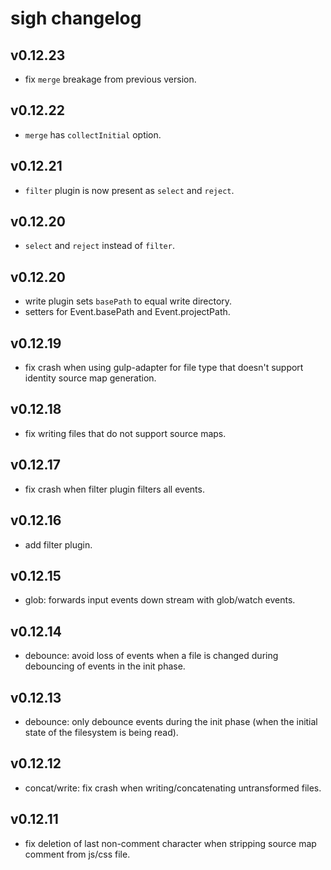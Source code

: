 # sigh changelog

## v0.12.23
 * fix `merge` breakage from previous version.

## v0.12.22
 * `merge` has `collectInitial` option.

## v0.12.21
 * `filter` plugin is now present as `select` and `reject`.

## v0.12.20
 * `select` and `reject` instead of `filter`.

## v0.12.20
 * write plugin sets `basePath` to equal write directory.
 * setters for Event.basePath and Event.projectPath.

## v0.12.19
 * fix crash when using gulp-adapter for file type that doesn't support identity source map generation.

## v0.12.18
 * fix writing files that do not support source maps.

## v0.12.17
 * fix crash when filter plugin filters all events.

## v0.12.16
 * add filter plugin.

## v0.12.15
 * glob: forwards input events down stream with glob/watch events.

## v0.12.14
 * debounce: avoid loss of events when a file is changed during debouncing of events in the init phase.

## v0.12.13
 * debounce: only debounce events during the init phase (when the initial state of the filesystem is being read).

## v0.12.12
 * concat/write: fix crash when writing/concatenating untransformed files.

## v0.12.11
 * fix deletion of last non-comment character when stripping source map comment from js/css file.
